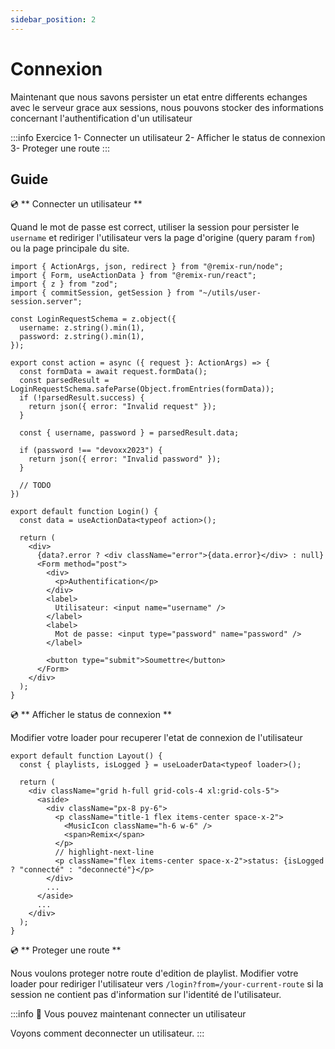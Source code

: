```yaml
---
sidebar_position: 2
---
```


# Connexion

Maintenant que nous savons persister un etat entre differents echanges avec le serveur grace aux sessions, nous pouvons stocker des informations concernant l'authentification d'un utilisateur

:::info Exercice
1- Connecter un utilisateur
2- Afficher le status de connexion
3- Proteger une route
:::

## Guide

💿 ** Connecter un utilisateur **

Quand le mot de passe est correct, utiliser la session pour persister le `username` et rediriger l'utilisateur vers la page d'origine (query param `from`) ou la page principale du site.

```tsx title="app/routes/_layout.login.tsx"
import { ActionArgs, json, redirect } from "@remix-run/node";
import { Form, useActionData } from "@remix-run/react";
import { z } from "zod";
import { commitSession, getSession } from "~/utils/user-session.server";

const LoginRequestSchema = z.object({
  username: z.string().min(1),
  password: z.string().min(1),
});

export const action = async ({ request }: ActionArgs) => {
  const formData = await request.formData();
  const parsedResult = LoginRequestSchema.safeParse(Object.fromEntries(formData));
  if (!parsedResult.success) {
    return json({ error: "Invalid request" });
  }

  const { username, password } = parsedResult.data;

  if (password !== "devoxx2023") {
    return json({ error: "Invalid password" });
  }

  // TODO
})

export default function Login() {
  const data = useActionData<typeof action>();

  return (
    <div>
      {data?.error ? <div className="error">{data.error}</div> : null}
      <Form method="post">
        <div>
          <p>Authentification</p>
        </div>
        <label>
          Utilisateur: <input name="username" />
        </label>
        <label>
          Mot de passe: <input type="password" name="password" />
        </label>

        <button type="submit">Soumettre</button>
      </Form>
    </div>
  );
}
```

💿 ** Afficher le status de connexion **

Modifier votre loader pour recuperer l'etat de connexion de l'utilisateur

```tsx title="app/routes/_layout.tsx"
export default function Layout() {
  const { playlists, isLogged } = useLoaderData<typeof loader>();

  return (
    <div className="grid h-full grid-cols-4 xl:grid-cols-5">
      <aside>
        <div className="px-8 py-6">
          <p className="title-1 flex items-center space-x-2">
            <MusicIcon className="h-6 w-6" />
            <span>Remix</span>
          </p>
          // highlight-next-line
          <p className="flex items-center space-x-2">status: {isLogged ? "connecté" : "deconnecté"}</p>
        </div>
        ...
      </aside>
      ...
    </div>
  );
}
```

💿 ** Proteger une route **

Nous voulons proteger notre route d'edition de playlist. Modifier votre loader pour rediriger l'utilisateur vers `/login?from=/your-current-route` si la session ne contient pas d'information sur l'identité de l'utilisateur.

:::info 👏 Vous pouvez maintenant connecter un utilisateur

Voyons comment deconnecter un utilisateur.
:::
